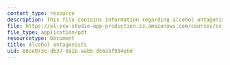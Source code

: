 ```yaml
---
content_type: resource
description: This file contains information regarding alcohol antagonists.
file: https://ol-ocw-studio-app-production.s3.amazonaws.com/courses/es-s10-drugs-and-the-brain-spring-2013/86ce073edb370a1baab5d56a5f904e6d_MITES_S10S13_AlcohAntagow6.pdf
file_type: application/pdf
resourcetype: Document
title: Alcohol antagonists
uid: 86ce073e-db37-0a1b-aab5-d56a5f904e6d
---
```

